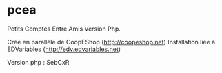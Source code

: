 pcea
====

Petits Comptes Entre Amis
Version Php.

Créé en parallèle de CoopEShop (http://coopeshop.net)
Installation liée à EDVariables (http://edv.edvariables.net)

Version php : SebCxR